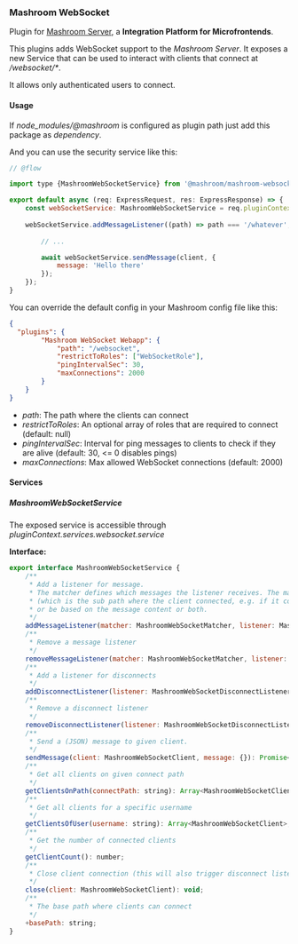 
### Mashroom WebSocket

Plugin for [Mashroom Server](https://www.mashroom-server.com), a **Integration Platform for Microfrontends**. 

This plugins adds WebSocket support to the _Mashroom Server_.
It exposes a new Service that can be used to interact with clients that connect at _/websocket/*_.

It allows only authenticated users to connect.

#### Usage

If *node_modules/@mashroom* is configured as plugin path just add this package as _dependency_.

And you can use the security service like this:

```js
// @flow

import type {MashroomWebSocketService} from '@mashroom/mashroom-websocket/type-definitions';

export default async (req: ExpressRequest, res: ExpressResponse) => {
    const webSocketService: MashroomWebSocketService = req.pluginContext.services.websocket.service;
    
    webSocketService.addMessageListener((path) => path === '/whatever', async (message, client) => {
           
        // ...

        await webSocketService.sendMessage(client, {
            message: 'Hello there'
        });
    });
}
```

You can override the default config in your Mashroom config file like this:

```json
{
  "plugins": {
        "Mashroom WebSocket Webapp": {
            "path": "/websocket",
            "restrictToRoles": ["WebSocketRole"],
            "pingIntervalSec": 30,
            "maxConnections": 2000
        }
    }
}
```

 * _path_: The path where the clients can connect 
 * _restrictToRoles_: An optional array of roles that are required to connect (default: null)
 * _pingIntervalSec_: Interval for ping messages to clients to check if they are alive (default: 30, <= 0 disables pings)
 * _maxConnections_: Max allowed WebSocket connections (default: 2000)
 
#### Services

##### MashroomWebSocketService

The exposed service is accessible through _pluginContext.services.websocket.service_

**Interface:**

```js
export interface MashroomWebSocketService {
    /**
     * Add a listener for message.
     * The matcher defines which messages the listener receives. The match can be based on the connect path
     * (which is the sub path where the client connected, e.g. if it connected on /websocket/test the connect path would be /test)
     * or be based on the message content or both.
     */
    addMessageListener(matcher: MashroomWebSocketMatcher, listener: MashroomWebSocketMessageListener): void;
    /**
     * Remove a message listener
     */
    removeMessageListener(matcher: MashroomWebSocketMatcher, listener: MashroomWebSocketMessageListener): void;
    /**
     * Add a listener for disconnects
     */
    addDisconnectListener(listener: MashroomWebSocketDisconnectListener): void;
    /**
     * Remove a disconnect listener
     */
    removeDisconnectListener(listener: MashroomWebSocketDisconnectListener): void;
    /**
     * Send a (JSON) message to given client.
     */
    sendMessage(client: MashroomWebSocketClient, message: {}): Promise<void>;
    /**
     * Get all clients on given connect path
     */
    getClientsOnPath(connectPath: string): Array<MashroomWebSocketClient>;
    /**
     * Get all clients for a specific username
     */
    getClientsOfUser(username: string): Array<MashroomWebSocketClient>;
    /**
     * Get the number of connected clients
     */
    getClientCount(): number;
    /**
     * Close client connection (this will also trigger disconnect listeners)
     */
    close(client: MashroomWebSocketClient): void;
    /**
     * The base path where clients can connect
     */
    +basePath: string;
}
```
